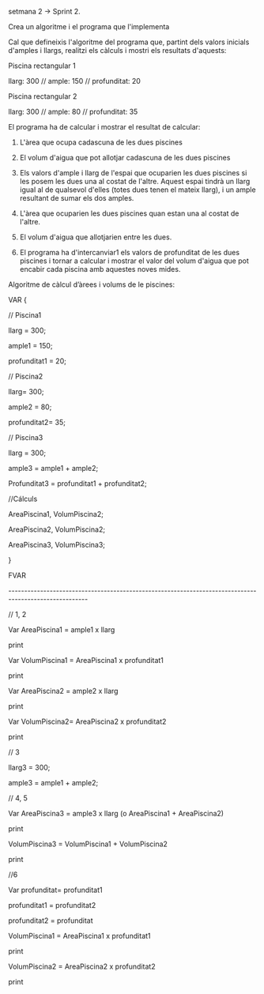 s﻿etmana 2 → Sprint 2.

Crea un algoritme i el programa que l'implementa



Cal que defineixis l'algoritme del programa que, partint dels valors inicials d'amples i llargs, realitzi els càlculs i mostri els resultats d'aquests:



Piscina rectangular 1

llarg: 300 // ample: 150 // profunditat: 20

Piscina rectangular 2

llarg: 300 // ample: 80 // profunditat: 35



El programa ha de calcular i mostrar el resultat de calcular:

1. L'àrea que ocupa cadascuna de les dues piscines

1. El volum d'aigua que pot allotjar cadascuna de les dues piscines

1. Els valors d'ample i llarg de l'espai que ocuparien les dues piscines si les posem les dues una al costat de l'altre. Aquest espai tindrà un llarg igual al de qualsevol d'elles (totes dues tenen el mateix llarg), i un ample resultant de sumar els dos amples.

1. L'àrea que ocuparien les dues piscines quan estan una al costat de l'altre.

1. El volum d'aigua que allotjarien entre les dues.

1. El programa ha d'intercanviar1 els valors de profunditat de les dues piscines i tornar a calcular i mostrar el valor del volum d'aigua que pot encabir cada piscina amb aquestes noves mides.



Algoritme de càlcul d’àrees i volums de le piscines:



VAR {

// Piscina1

llarg = 300;

ample1 = 150;

profunditat1 = 20;



// Piscina2

llarg= 300;

ample2 = 80;

profunditat2= 35;



// Piscina3

llarg = 300;

ample3 = ample1 + ample2;

Profunditat3 = profunditat1 + profunditat2;



//Cálculs

AreaPiscina1, VolumPiscina2;

AreaPiscina2, VolumPiscina2;

AreaPiscina3, VolumPiscina3;

}

FVAR



\-------------------------------------------------------------------------------------------------------

// 1, 2

Var AreaPiscina1 = ample1 x llarg

print

Var VolumPiscina1 = AreaPiscina1 x profunditat1

print

Var AreaPiscina2 = ample2 x llarg

print

Var VolumPiscina2= AreaPiscina2 x profunditat2

print

// 3

llarg3 = 300;

ample3 = ample1 + ample2;

// 4, 5

Var AreaPiscina3 = ample3 x llarg (o AreaPiscina1 + AreaPiscina2)

print

VolumPiscina3 = VolumPiscina1 + VolumPiscina2

print

//6

Var profunditat= profunditat1

profunditat1 = profunditat2

profunditat2 = profunditat



VolumPiscina1 = AreaPiscina1 x profunditat1

print

VolumPiscina2 = AreaPiscina2 x profunditat2

print
